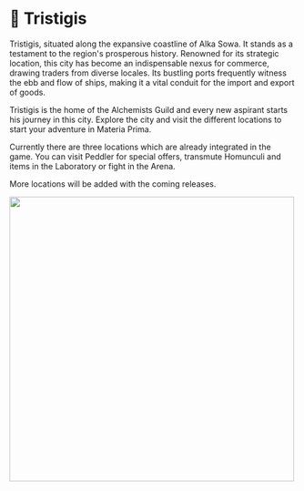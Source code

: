# 🏰 Tristigis

Tristigis, situated along the expansive coastline of Alka Sowa.
It stands as a testament to the region's prosperous history. Renowned for its strategic location, this city has become an indispensable nexus for commerce, drawing traders from diverse locales.
Its bustling ports frequently witness the ebb and flow of ships, making it a vital conduit for the import and export of goods. 

Tristigis is the home of the Alchemists Guild and every new aspirant starts his journey in this city. 
Explore the city and visit the different locations to start your adventure in Materia Prima.

Currently there are three locations which are already integrated in the game. 
You can visit Peddler for special offers, transmute Homunculi and items in the Laboratory or fight in the Arena. 

More locations will be added with the coming releases. 




<img src="/img/Tristigis.jpg" width="500" />




